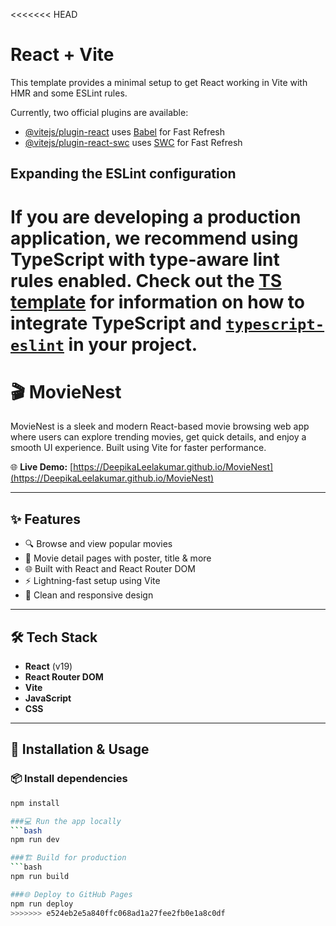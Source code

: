 <<<<<<< HEAD
# React + Vite

This template provides a minimal setup to get React working in Vite with HMR and some ESLint rules.

Currently, two official plugins are available:

- [@vitejs/plugin-react](https://github.com/vitejs/vite-plugin-react/blob/main/packages/plugin-react) uses [Babel](https://babeljs.io/) for Fast Refresh
- [@vitejs/plugin-react-swc](https://github.com/vitejs/vite-plugin-react/blob/main/packages/plugin-react-swc) uses [SWC](https://swc.rs/) for Fast Refresh

## Expanding the ESLint configuration

If you are developing a production application, we recommend using TypeScript with type-aware lint rules enabled. Check out the [TS template](https://github.com/vitejs/vite/tree/main/packages/create-vite/template-react-ts) for information on how to integrate TypeScript and [`typescript-eslint`](https://typescript-eslint.io) in your project.
=======
# 🎬 MovieNest

MovieNest is a sleek and modern React-based movie browsing web app where users can explore trending movies, get quick details, and enjoy a smooth UI experience. Built using Vite for faster performance.

🌐 **Live Demo:** [https://DeepikaLeelakumar.github.io/MovieNest](https://DeepikaLeelakumar.github.io/MovieNest)

---

## ✨ Features

- 🔍 Browse and view popular movies
- 📄 Movie detail pages with poster, title & more
- 🌐 Built with React and React Router DOM
- ⚡ Lightning-fast setup using Vite
- 💅 Clean and responsive design

---

## 🛠️ Tech Stack

- **React** (v19)
- **React Router DOM**
- **Vite**
- **JavaScript**
- **CSS**

---

## 🚀 Installation & Usage

### 📦 Install dependencies

```bash
npm install

###💻 Run the app locally
```bash
npm run dev

###🏗️ Build for production
```bash
npm run build

###🌐 Deploy to GitHub Pages
npm run deploy
>>>>>>> e524eb2e5a840ffc068ad1a27fee2fb0e1a8c0df
